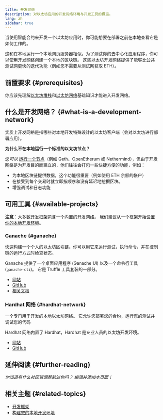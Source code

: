 ```yaml
---
title: 开发网络
description: 对以太坊应用的开发网络环境与开发工具的概览。
lang: zh
sidebar: true
---
```


当使用智能合约来开发一个以太坊应用时，你可能想要在部署之前在本地查看它是如何工作的。

这和在本地运行一个本地网页服务器相似。为了测试你的去中心化应用程序，你可以使用开发网络创建一个本地的区块链。 这些以太坊开发网络提供了能够比公共测试网更快的迭代功能（例如您不需要从测试网获取 ETH）。

## 前置要求 {#prerequisites}

你应该先理解[以太坊堆栈](/developers/docs/ethereum-stack/)和[以太坊网络](/developers/docs/networks/)基础知识才能进入开发网络。

## 什么是开发网络？ {#what-is-a-development-network}

实质上开发网络是指哪些对本地开发特殊设计的以太坊客户端（会对以太坊进行部署应用）。

**为什么不在本地运行一个标准的以太坊节点？**

您*可以* [运行一个节点](/developers/docs/nodes-and-clients/#running-your-own-node)（例如 Geth、OpenEtherum 或 Nethermind），但由于开发网络是为开发目的而建立的，他们往往会打包一些快捷方便的功能，例如：

- 为本地区块链提供数据，这个功能很重要（例如使用 ETH 余额的帐户）
- 在接受到每个交易时就立即按顺序和没有延迟地挖掘区块。
- 增强调试和日志功能

## 可用工具 {#available-projects}

**注意**：大多数[开发框架](/developers/docs/frameworks/)包含一个内置的开发网络。 我们建议从一个框架开始[设置你的本地开发环境](/developers/local-environment/)。

### Ganache {#ganache}

快速构建一个个人的以太坊区块链，你可以用它来运行测试，执行命令，并在控制链的运行方式时检查状态。

Ganache 提供了一个桌面应用程序 (Ganache UI) 以及一个命令行工具 (`ganache-cli`)。 它是 Truffle 工具套装的一部分。

- [网站](https://www.trufflesuite.com/ganache)
- [GitHub](https://github.com/trufflesuite/ganache)
- [相关文档](https://www.trufflesuite.com/docs/ganache/overview)

### Hardhat 网络 {#hardhat-network}

一个专门用于开发的本地以太坊网络。 它允许您部署您的合约，运行您的测试并调试您的代码

Hardhat 网络内置了 Hardhat，Hardhat 是专业人员的以太坊开发环境。

- [网站](https://hardhat.org/)
- [GitHub](https://github.com/nomiclabs/hardhat)

## 延伸阅读 {#further-reading}

_你知道有什么社区资源帮助过你吗？ 编辑并添加本页面！_

## 相关主题 {#related-topics}

- [开发框架](/developers/docs/frameworks/)
- [构建您的本地开发环境](/developers/local-environment/)
